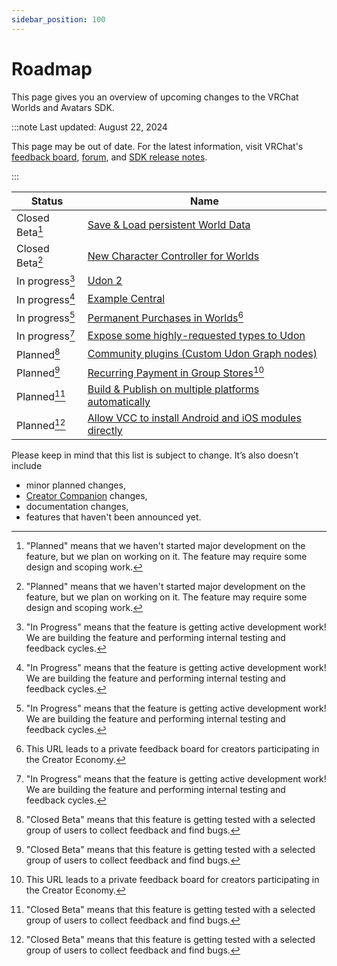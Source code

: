 ```yaml
---
sidebar_position: 100
---
```

# Roadmap

This page gives you an overview of upcoming changes to the VRChat Worlds and Avatars SDK.

:::note Last updated: August 22, 2024

This page may be out of date. For the latest information, visit VRChat's [feedback board](https://feedback.vrchat.com/),  [forum](https://ask.vrchat.com/c/official/31), and [SDK release notes](/releases/).

:::

|Status|Name|
|---|---|
|Closed Beta[^1]|[Save & Load persistent World Data](https://feedback.vrchat.com/udon/p/save-load-persistent-world-data)|
|Closed Beta[^1]|[New Character Controller for Worlds](https://feedback.vrchat.com/udon/p/new-character-controller-for-worlds)|
|In progress[^2]|[Udon 2](https://feedback.vrchat.com/udon/p/udon-2)|
|In progress[^2]|[Example Central](https://feedback.vrchat.com/udon/p/example-central-for-worlds-sdk)|
|In progress[^2]|[Permanent Purchases in Worlds](https://feedback.vrchat.com/creator-economy-sellers/p/one-time-purchases-in-worlds)[^4]|
|In progress[^2]|[Expose some highly-requested types to Udon](https://feedback.vrchat.com/udon/p/expose-some-highly-requested-types-to-udon)|
|Planned[^3]|[Community plugins (Custom Udon Graph nodes)](https://feedback.vrchat.com/udon/p/community-plugins-custom-udon-graph-nodes)|
|Planned[^3]|[Recurring Payment in Group Stores](https://feedback.vrchat.com/creator-economy-sellers/p/recurring-payment-in-group-stores)[^4]|
|Planned[^3]|[Build & Publish on multiple platforms automatically](https://feedback.vrchat.com/sdk-bug-reports/p/build-publish-on-multiple-platforms-automatically)|
|Planned[^3]|[Allow VCC to install Android and iOS modules directly](https://feedback.vrchat.com/sdk-bug-reports/p/allow-vcc-to-install-android-and-ios-modules-directly)|                                                                                                                      |             |

Please keep in mind that this list is subject to change. It’s also doesn’t include
- minor planned changes,
- [Creator Companion](https://vcc.docs.vrchat.com/) changes,
- documentation changes,
- features that haven't been announced yet.

[^1]: "Planned" means that we haven't started major development on the feature, but we plan on working on it. The feature may require some design and scoping work.

[^2]: "In Progress" means that the feature is getting active development work! We are building the feature and performing internal testing and feedback cycles.

[^3]: "Closed Beta" means that this feature is getting tested with a selected group of users to collect feedback and find bugs.

[^4]: This URL leads to a private feedback board for creators participating in the Creator Economy.
